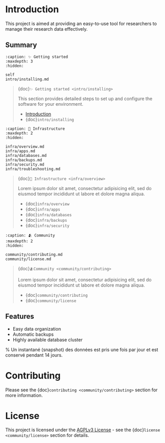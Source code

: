 # Introduction

This project is aimed at providing an easy-to-use tool for researchers to manage their research data effectively. 

## Summary

```{toctree}
:caption: ✨ Getting started
:maxdepth: 3
:hidden:

self
intro/installing.md
```

>  {doc}`✨ Getting started <intro/installing>`
>
> This section provides detailed steps to set up and configure the software for your environment.
>
>  - [Introduction](index) 
>  - {doc}`intro/installing` 

```{toctree}
:caption: 🌌 Infrastructure
:maxdepth: 2
:hidden:

infra/overview.md
infra/apps.md
infra/databases.md
infra/backups.md
infra/security.md
infra/troubleshooting.md
```

>  {doc}`🌌 Infrastructure <infra/overview>`
>
>  Lorem ipsum dolor sit amet, consectetur adipisicing elit, sed do eiusmod
>  tempor incididunt ut labore et dolore magna aliqua.
>
>  - {doc}`infra/overview`
>  - {doc}`infra/apps`
>  - {doc}`infra/databases`
>  - {doc}`infra/backups`
>  - {doc}`infra/security`

```{toctree}
:caption: 🫂 Community
:maxdepth: 2
:hidden:

community/contributing.md
community/license.md
```

>  {doc}`🫂Community <community/contributing>`
>
>  Lorem ipsum dolor sit amet, consectetur adipisicing elit, sed do eiusmod
>  tempor incididunt ut labore et dolore magna aliqua.
>
>  - {doc}`community/contributing`
>  - {doc}`community/license`

## Features

- Easy data organization
- Automatic backups
- Highly available database cluster

% Un instantané (snapshot) des données est pris une fois par jour et est conservé pendant 14 jours.

# Contributing

Please see the {doc}`contributing <community/contributing>` section for more information.

# License
This project is licensed under the [AGPLv3 License](https://www.gnu.org/licenses/agpl-3.0.html) - see the {doc}`license <community/license>` section for details.

[#sphinx]: https://www.sphinx-doc.org